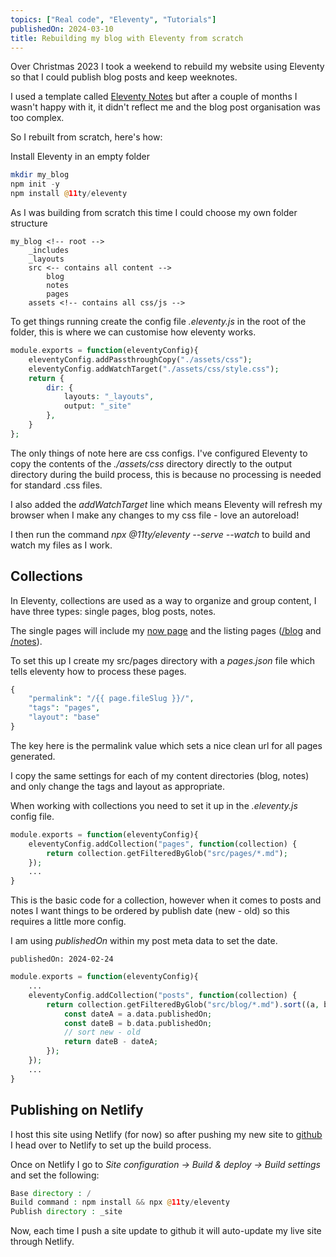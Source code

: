 ```yaml
---
topics: ["Real code", "Eleventy", "Tutorials"]
publishedOn: 2024-03-10
title: Rebuilding my blog with Eleventy from scratch
---
```


Over Christmas 2023 I took a weekend to rebuild my website using Eleventy so that I could publish blog posts and keep weeknotes. 

I used a template called [Eleventy Notes](https://github.com/rothsandro/eleventy-notes) but after a couple of months I wasn't happy with it, it didn't reflect me and the blog post organisation was too complex. 

So I rebuilt from scratch, here's how:

Install Eleventy in an empty folder
```php
mkdir my_blog
npm init -y
npm install @11ty/eleventy
```
As I was building from scratch this time I could choose my own folder structure
```
my_blog <!-- root -->
    _includes
    _layouts
    src <-- contains all content -->
        blog
        notes
        pages
    assets <!-- contains all css/js -->
```
To get things running create the config file *.eleventy.js* in the root of the folder, this is where we can customise how eleventy works.

```php
module.exports = function(eleventyConfig){
    eleventyConfig.addPassthroughCopy("./assets/css");
    eleventyConfig.addWatchTarget("./assets/css/style.css");
    return {
        dir: {
            layouts: "_layouts",
            output: "_site"
        },
    }
};
```
The only things of note here are css configs. I've configured Eleventy to copy the contents of the *./assets/css* directory directly to the output directory during the build process, this is because no processing is needed for standard .css files.

I also added the *addWatchTarget* line which means Eleventy will refresh my browser when I make any changes to my css file - love an autoreload!

I then run the command *npx @11ty/eleventy --serve --watch* to build and watch my files as I work. 

## Collections

In Eleventy, collections are used as a way to organize and group content, I have three types: single pages, blog posts, notes. 

The single pages will include my <a href="/now">now page</a> and the listing pages (<a href="/blog">/blog</a> and <a href="/notes">/notes</a>).

To set this up I create my src/pages directory with a *pages.json* file which tells eleventy how to process these pages. 

```php
{
    "permalink": "/{{ page.fileSlug }}/",
    "tags": "pages",
    "layout": "base"
}
```

The key here is the permalink value which sets a nice clean url for all pages generated. 

I copy the same settings for each of my content directories (blog, notes) and only change the tags and layout as appropriate. 

When working with collections you need to set it up in the *.eleventy.js* config file. 

```php
module.exports = function(eleventyConfig){
    eleventyConfig.addCollection("pages", function(collection) {
        return collection.getFilteredByGlob("src/pages/*.md");
    });
    ...
}
```

This is the basic code for a collection, however when it comes to posts and notes I want things to be ordered by publish date (new - old) so this requires a little more config. 

I am using *publishedOn* within my post meta data to set the date.
```
publishedOn: 2024-02-24
```

```php
module.exports = function(eleventyConfig){
    ...
    eleventyConfig.addCollection("posts", function(collection) {
        return collection.getFilteredByGlob("src/blog/*.md").sort((a, b) => {
            const dateA = a.data.publishedOn;
            const dateB = b.data.publishedOn;
            // sort new - old
            return dateB - dateA;
        });
    });
    ...
}
```

## Publishing on Netlify

I host this site using Netlify (for now) so after pushing my new site to [github](https://github.com/stitchtrove/personal_website) I head over to Netlify to set up the build process. 

Once on Netlify I go to *Site configuration -> Build & deploy -> Build settings* and set the following:


```php
Base directory : /
Build command : npm install && npx @11ty/eleventy
Publish directory : _site
```

Now, each time I push a site update to github it will auto-update my live site through Netlify. 